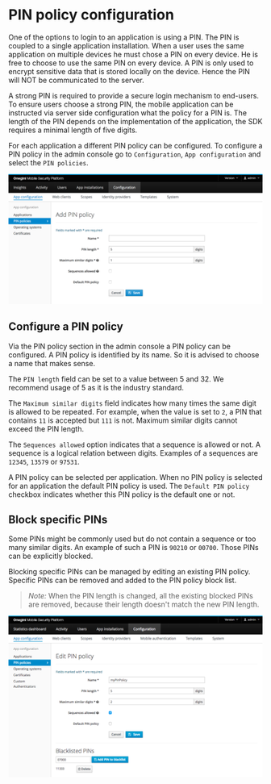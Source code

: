 # PIN policy configuration

One of the options to login to an application is using a PIN. The PIN is coupled to a single application installation. When a user uses the same application on 
multiple devices he must chose a PIN on every device. He is free to choose to use the same PIN on every device. A PIN is only used to encrypt sensitive data 
that is stored locally on the device. Hence the PIN will NOT be communicated to the server.

A strong PIN is required to provide a secure login mechanism to end-users. To ensure users choose a strong PIN, the mobile application can be instructed 
via server side configuration what the policy for a PIN is. The length of the PIN depends on the implementation of the application, the SDK requires a minimal 
length of five digits.

For each application a different PIN policy can be configured. To configure a PIN policy in the admin console go to `Configuration`, `App configuration` and 
select the `PIN policies`.

![Add PIN policy](img/add-pin-policy.png)

## Configure a PIN policy

Via the PIN policy section in the admin console a PIN policy can be configured. A PIN policy is identified by its name. So it is advised to choose a name that 
makes sense.

The `PIN length` field can be set to a value between 5 and 32. We recommend usage of 5 as it is the industry standard.

The `Maximum similar digits` field indicates how many times the same digit is allowed to be repeated. For example, when the value is set to `2`, a PIN that 
contains `11` is accepted but `111` is not. Maximum similar digits cannot exceed the PIN length.

The `Sequences allowed` option indicates that a sequence is allowed or not. A sequence is a logical relation between digits. Examples of a sequences are `12345`, 
`13579` or `97531`.

A PIN policy can be selected per application. When no PIN policy is selected for an application the default PIN policy is used. The `Default PIN policy` 
checkbox indicates whether this PIN policy is the default one or not.

## Block specific PINs 

Some PINs might be commonly used but do not contain a sequence or too many similar digits. An example of such a PIN is `90210` or `00700`. Those PINs can be 
explicitly blocked.

Blocking specific PINs can be managed by editing an existing PIN policy. Specific PINs can be removed and added to the PIN policy block list.

>*Note:* When the PIN length is changed, all the existing blocked PINs are removed, because their length doesn't match the new PIN length.

![Pin policy blocked pins](img/edit-pin-policy.png)

